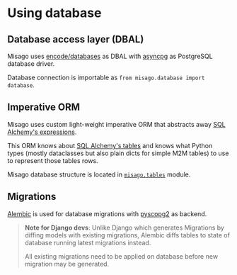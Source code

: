 # Using database

## Database access layer (DBAL)

Misago uses [encode/databases](https://github.com/encode/databases) as DBAL with [asyncpg](https://magicstack.github.io/asyncpg/current/) as PostgreSQL database driver.

Database connection is importable as `from misago.database import database`.


## Imperative ORM

Misago uses custom light-weight imperative ORM that abstracts away [SQL Alchemy's expressions](https://docs.sqlalchemy.org/en/20/).

This ORM knows about [SQL Alchemy's tables](https://docs.sqlalchemy.org/en/20/core/metadata.html) and knows what Python types (mostly dataclasses but also plain dicts for simple M2M tables) to use to represent those tables rows.

Misago database structure is located in [`misago.tables`](/misago/tables.py) module.


## Migrations

[Alembic](https://alembic.sqlalchemy.org/en/latest/) is used for database migrations with [pyscopg2](https://www.psycopg.org/docs/) as backend.

> **Note for Django devs**: Unlike Django which generates Migrations by diffing models with existing migrations, Alembic diffs tables to state of database running latest migrations instead.
>
> All existing migrations need to be applied on database before new migration may be generated.

